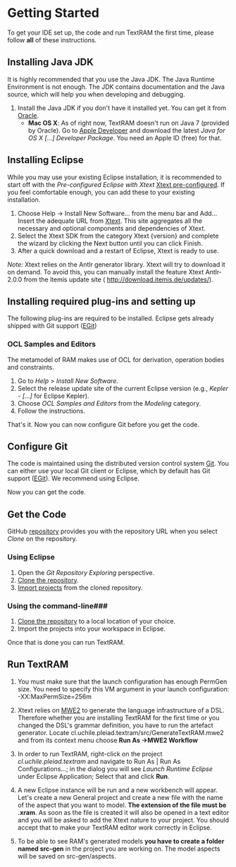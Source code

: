 # Getting Started #

To get your IDE set up, the code and run TextRAM the first time, please follow **all** of these instructions.

## Installing Java JDK ##

It is highly recommended that you use the Java JDK. The Java Runtime Environment is not enough. The JDK contains documentation and the Java source, which will help you when developing and debugging.

1. Install the Java JDK if you don't have it installed yet. You can get it from [Oracle](http://www.oracle.com/technetwork/java/javase/downloads/index.html).
    * **Mac OS X**: As of right now, TextRAM doesn't run on Java 7 (provided by Oracle). Go to [Apple Developer](https://developer.apple.com/downloads/index.action) and download the latest *Java for OS X [...] Developer Package*. You need an Apple ID (free) for that.

## Installing Eclipse ##

While you may use your existing Eclipse installation, it is
recommended to start off with the *Pre-configured Eclipse with Xtext*
[Xtext pre-configured](https://www.eclipse.org/Xtext/download.html). If you feel comfortable enough, you can add these to your existing installation.

1. Choose Help -> Install New Software... from the menu bar and
   Add... Insert the adequate URL from [Xtext](http://download.eclipse.org/modeling/tmf/xtext/updates/composite/releases/). This site
   aggregates all the necessary and optional components and
   dependencies of Xtext.
2. Select the Xtext SDK from the category Xtext {version} and complete
   the wizard by clicking the Next button until you can click Finish.
3. After a quick download and a restart of Eclipse, Xtext is ready to
   use.

*Note:* Xtext relies on the Antlr generator library. Xtext will try to download it on demand. To avoid this, you can manually install the feature Xtext Antlr-2.0.0 from the itemis update site ( http://download.itemis.de/updates/).

## Installing required plug-ins and setting up ##

The following plug-ins are required to be installed. Eclipse gets already shipped with Git support ([EGit](https://www.eclipse.org/egit/))

### OCL Samples and Editors ###

The metamodel of RAM makes use of OCL for derivation, operation bodies and constraints.

1. Go to *Help* > *Install New Software*.
1. Select the release update site of the current Eclipse version (e.g., *Kepler - [...]* for Eclipse Kepler).
1. Choose *OCL Samples and Editors* from the *Modeling* category.
1. Follow the instructions.

That's it. Now you can now configure Git before you get the code.

## Configure Git ##

The code is maintained using the distributed version control system [Git](http://git-scm.com/). You can either use your local Git client or Eclipse, which by default has Git support ([EGit](http://www.eclipse.org/egit/)). We recommend using Eclipse.

Now you can get the code.

## Get the Code ##

GitHub [repository](https://github.com/mjorod/textram) provides you with the repository URL when you select *Clone* on the repository.

### Using Eclipse ###

1. Open the *Git Repository Exploring* perspective.
1. [Clone the repository](http://wiki.eclipse.org/EGit/User_Guide#Cloning_a_Repository).
1. [Import projects](http://wiki.eclipse.org/EGit/User_Guide#Importing_projects) from the cloned repository.

### Using the command-line###

1. [Clone the repository](http://git-scm.com/book/en/Git-Basics-Getting-a-Git-Repository#Cloning-an-Existing-Repository) to a local location of your choice.
1. Import the projects into your workspace in Eclipse.

Once that is done you can run TextRAM.

## Run TextRAM ##

1. You must make sure that the launch configuration has enough PermGen
size. You need to specify this VM argument in your launch configuration: -XX:MaxPermSize=256m

2. Xtext relies on [MWE2](https://www.eclipse.org/Xtext/documentation.html#MWE2) to generate the language infrastructure of a DSL. Therefore whether you are installing TextRAM for the first time or you changed the DSL's grammar definition, you have to run the artefact generator. Locate cl.uchile.pleiad.textram/src/GenerateTextRAM.mwe2 and from its context menu choose **Run As ->MWE2 Workflow** 

3. In order to run TextRAM,  right-click on the project
*cl.uchile.pleiad.textram* and navigate to Run As | Run As
Configurations...; in the dialog you will see *Launch Runtime Eclipse*
under Eclipse Application; Select that and click **Run**.

4. A new Eclipse instance will be run and a new workbench will
   appear. Let's create a new General project and create a new file
   with the name of the aspect that you want to model. **The extension of
   the file must be .xram**.  As soon as the file is created it will
   also be opened in a text editor and you will be asked to add the
   Xtext nature to your project. You should accept that to make your
   TextRAM editor work correctly in Eclipse.

5. To be able to see RAM's generated models **you have to create a
folder named src-gen** in the project you are working on. The
model aspects will be saved on src-gen/aspects.
